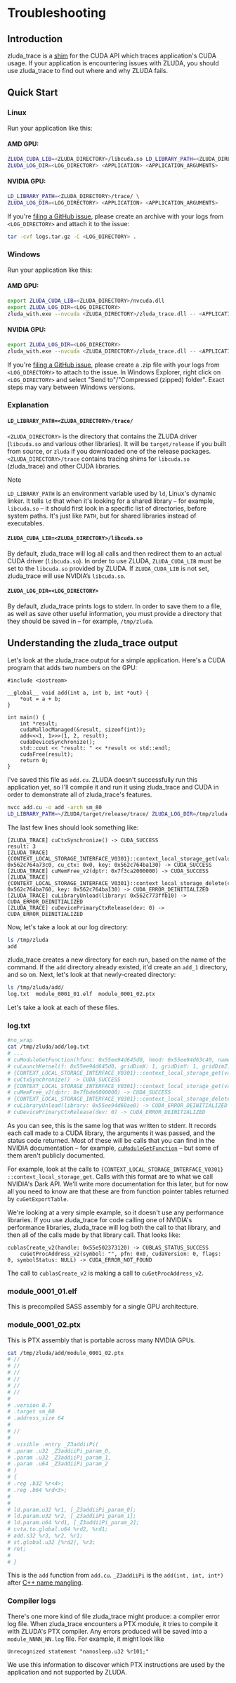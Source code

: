 # Troubleshooting

## Introduction

zluda_trace is a [shim](https://en.wikipedia.org/wiki/Shim_(computing))
for the CUDA API which traces application's CUDA usage. If your application is
encountering issues with ZLUDA, you should use zluda_trace to find out where and
why ZLUDA fails.

## Quick Start

### Linux

Run your application like this:

#### AMD GPU:

```bash
ZLUDA_CUDA_LIB=<ZLUDA_DIRECTORY>/libcuda.so LD_LIBRARY_PATH=<ZLUDA_DIRECTORY>/trace/ \
ZLUDA_LOG_DIR=<LOG_DIRECTORY> <APPLICATION> <APPLICATION_ARGUMENTS>
```

#### NVIDIA GPU:

```bash
LD_LIBRARY_PATH=<ZLUDA_DIRECTORY>/trace/ \
ZLUDA_LOG_DIR=<LOG_DIRECTORY> <APPLICATION> <APPLICATION_ARGUMENTS>
```

If you're [filing a GitHub
issue](https://github.com/vosen/ZLUDA/issues/new/choose), please create
an archive with your logs from `<LOG_DIRECTORY>` and attach it to the issue:


```bash
tar -cvf logs.tar.gz -C <LOG_DIRECTORY> .
```

### Windows

Run your application like this:

#### AMD GPU:

```bash
export ZLUDA_CUDA_LIB=<ZLUDA_DIRECTORY>/nvcuda.dll
export ZLUDA_LOG_DIR=<LOG_DIRECTORY>
zluda_with.exe --nvcuda <ZLUDA_DIRECTORY>/zluda_trace.dll -- <APPLICATION> <APPLICATION_ARGUMENTS>
```

#### NVIDIA GPU:

```bash
export ZLUDA_LOG_DIR=<LOG_DIRECTORY>
zluda_with.exe --nvcuda <ZLUDA_DIRECTORY>/zluda_trace.dll -- <APPLICATION> <APPLICATION_ARGUMENTS>
```

If you're [filing a GitHub
issue](https://github.com/vosen/ZLUDA/issues/new/choose), please create
a .zip file with your logs from `<LOG_DIRECTORY>` to attach to the
issue. In Windows Explorer, right click on `<LOG_DIRECTORY>` and select
"Send to"/"Compressed (zipped) folder". Exact steps may vary between
Windows versions.

### Explanation

#### `LD_LIBRARY_PATH=<ZLUDA_DIRECTORY>/trace/`

`<ZLUDA_DIRECTORY>` is the directory that contains the ZLUDA driver (`libcuda.so`
and various other libraries). It will be `target/release` if you built from
source, or `zluda` if you downloaded one of the release packages. `<ZLUDA_DIRECTORY>/trace`
contains tracing shims for `libcuda.so` (zluda_trace) and other CUDA libraries.

> [!NOTE]
> `LD_LIBRARY_PATH` is an environment variable used by `ld`, Linux's dynamic linker. It tells `ld` that when it's looking for a shared library – for example, `libcuda.so` – it should first look in a specific list of directories, before system paths. It's just like `PATH`, but for shared libraries instead of executables.

#### `ZLUDA_CUDA_LIB=<ZLUDA_DIRECTORY>/libcuda.so`

By default, zluda_trace will log all calls and then redirect them to an actual
CUDA driver (`libcuda.so`). In order to use ZLUDA, `ZLUDA_CUDA_LIB` must be set
to the `libcuda.so` provided by ZLUDA. If `ZLUDA_CUDA_LIB` is not set,
zluda_trace will use NVIDIA’s `libcuda.so`.

#### `ZLUDA_LOG_DIR=<LOG_DIRECTORY>`

By default, zluda_trace prints logs to stderr. In order to save them to a
file, as well as save other useful information, you must provide a
directory that they should be saved in – for example, `/tmp/zluda`.

## Understanding the zluda_trace output

Let's look at the zluda_trace output for a simple application. Here's a
CUDA program that adds two numbers on the GPU:

```cpp,linenos
#include <iostream>

__global__ void add(int a, int b, int *out) {
    *out = a + b;
}

int main() {
    int *result;
    cudaMallocManaged(&result, sizeof(int));
    add<<<1, 1>>>(1, 2, result);
    cudaDeviceSynchronize();
    std::cout << "result: " << *result << std::endl;
    cudaFree(result);
    return 0;
}
```

I've saved this file as `add.cu`. ZLUDA doesn't successfully run this
application yet, so I'll compile it and run it using zluda_trace and CUDA
in order to demonstrate all of zluda_trace's features.

```bash
nvcc add.cu -o add -arch sm_80
LD_LIBRARY_PATH=~/ZLUDA/target/release/trace/ ZLUDA_LOG_DIR=/tmp/zluda ./add
```

The last few lines should look something like:

```
[ZLUDA_TRACE] cuCtxSynchronize() -> CUDA_SUCCESS
result: 3
[ZLUDA_TRACE] {CONTEXT_LOCAL_STORAGE_INTERFACE_V0301}::context_local_storage_get(value: 0x562c764a73c0, cu_ctx: 0x0, key: 0x562c764ba130) -> CUDA_SUCCESS
[ZLUDA_TRACE] cuMemFree_v2(dptr: 0x7f3ca2000000) -> CUDA_SUCCESS
[ZLUDA_TRACE] {CONTEXT_LOCAL_STORAGE_INTERFACE_V0301}::context_local_storage_delete(context: 0x562c764ba760, key: 0x562c764ba130) -> CUDA_ERROR_DEINITIALIZED
[ZLUDA_TRACE] cuLibraryUnload(library: 0x562c773ffb10) -> CUDA_ERROR_DEINITIALIZED
[ZLUDA_TRACE] cuDevicePrimaryCtxRelease(dev: 0) -> CUDA_ERROR_DEINITIALIZED
```

Now, let's take a look at our log directory:

```bash
ls /tmp/zluda
add
```

zluda_trace creates a new directory for each run, based on the name of
the command. If the `add` directory already existed, it'd create an `add_1`
directory, and so on. Next, let's look at that newly-created directory:

```bash
ls /tmp/zluda/add/
log.txt  module_0001_01.elf  module_0001_02.ptx
```

Let's take a look at each of these files.

### log.txt

```bash
#no_wrap
cat /tmp/zluda/add/log.txt
# ...
# cuModuleGetFunction(hfunc: 0x55ee94d645d0, hmod: 0x55ee94d63c40, name: "_Z3addiiPi") -> CUDA_SUCCESS
# cuLaunchKernel(f: 0x55ee94d645d0, gridDimX: 1, gridDimY: 1, gridDimZ: 1, blockDimX: 1, blockDimY: 1, blockDimZ: 1, sharedMemBytes: 0, hStream: 0x0, kernelParams: 0x7fffe0fa193c, extra: NULL) -> CUDA_SUCCESS
# {CONTEXT_LOCAL_STORAGE_INTERFACE_V0301}::context_local_storage_get(value: 0x55ee93e083c0, cu_ctx: 0x0, key: 0x55ee93e1b130) -> CUDA_SUCCESS
# cuCtxSynchronize() -> CUDA_SUCCESS
# {CONTEXT_LOCAL_STORAGE_INTERFACE_V0301}::context_local_storage_get(value: 0x55ee93e083c0, cu_ctx: 0x0, key: 0x55ee93e1b130) -> CUDA_SUCCESS
# cuMemFree_v2(dptr: 0x7fbde6000000) -> CUDA_SUCCESS
# {CONTEXT_LOCAL_STORAGE_INTERFACE_V0301}::context_local_storage_delete(context: 0x55ee93e1b760, key: 0x55ee93e1b130) -> CUDA_ERROR_DEINITIALIZED
# cuLibraryUnload(library: 0x55ee94d60ae0) -> CUDA_ERROR_DEINITIALIZED
# cuDevicePrimaryCtxRelease(dev: 0) -> CUDA_ERROR_DEINITIALIZED
```

As you can see, this is the same log that was written to stderr. It
records each call made to a CUDA library, the arguments it was passed,
and the status code returned. Most of these will be calls that you can
find in the NVIDIA documentation – for example,
[`cuModuleGetFunction`](https://docs.nvidia.com/cuda/cuda-driver-api/group__CUDA__MODULE.html#group__CUDA__MODULE_1ga52be009b0d4045811b30c965e1cb2cf)
– but some of them aren't publicly documented.

<!-- I've used a zero-width space around :: below. -->
For example, look at the calls to
`{CONTEXT_LOCAL_STORAGE_INTERFACE_V0301}​::​context_local_storage_get`.
Calls with this format are to what we call NVIDIA's Dark API. We'll
write more documentation for this later, but for now all you need to
know are that these are from function pointer tables returned by
`cuGetExportTable`.

We're looking at a very simple example, so it doesn't use any
performance libraries. If you use zluda_trace for code calling one of
NVIDIA's performance libraries, zluda_trace will log both the call to
that library, and then all of the calls made by that library call. That
looks like:

```
cublasCreate_v2(handle: 0x55e502373120) -> CUBLAS_STATUS_SUCCESS
    cuGetProcAddress_v2(symbol: "", pfn: 0x0, cudaVersion: 0, flags: 0, symbolStatus: NULL) -> CUDA_ERROR_NOT_FOUND
```

The call to `cublasCreate_v2` is making a call to `cuGetProcAddress_v2`.

### module_0001_01.elf

This is precompiled SASS assembly for a single GPU architecture.

### module_0001_02.ptx

This is PTX assembly that is portable across many NVIDIA GPUs.

```bash
cat /tmp/zluda/add/module_0001_02.ptx
# //
# //
# //
# //
# //
# //
#
# .version 8.7
# .target sm_80
# .address_size 64
#
# //
#
# .visible .entry _Z3addiiPi(
# .param .u32 _Z3addiiPi_param_0,
# .param .u32 _Z3addiiPi_param_1,
# .param .u64 _Z3addiiPi_param_2
# )
# {
# .reg .b32 %r<4>;
# .reg .b64 %rd<3>;
#
#
# ld.param.u32 %r1, [_Z3addiiPi_param_0];
# ld.param.u32 %r2, [_Z3addiiPi_param_1];
# ld.param.u64 %rd1, [_Z3addiiPi_param_2];
# cvta.to.global.u64 %rd2, %rd1;
# add.s32 %r3, %r2, %r1;
# st.global.u32 [%rd2], %r3;
# ret;
#
# }
```

This is the `add` function from `add.cu`. `_Z3addiiPi` is the `add(int, int, int*)` after [C++ name mangling](https://en.wikipedia.org/wiki/Name_mangling).

### Compiler logs

There's one more kind of file zluda_trace might produce: a compiler error
log file. When zluda_trace encounters a PTX module, it tries to compile
it with ZLUDA's PTX compiler. Any errors produced will be saved into a
`module_NNNN_NN.log` file. For example, it might look like

```
Unrecognized statement "nanosleep.u32 %r101;"
```

We use this information to discover which PTX instructions are used by the
application and not supported by ZLUDA.
